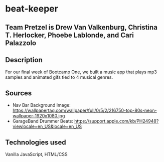 # beat-keeper

## Team Pretzel is Drew Van Valkenburg, Christina T. Herlocker, Phoebe Lablonde, and Cari Palazzolo

## Description
For our final week of Bootcamp One, we built a music app that plays mp3 samples and animated gifs tied to 4 musical genres.

## Sources
- Nav Bar Background Image: https://wallpapertag.com/wallpaper/full/0/5/2/216750-top-80s-neon-wallpaper-1920x1080.jpg
- GarageBand Drummer Beats: https://support.apple.com/kb/PH24948?viewlocale=en_US&locale=en_US

## Technologies used
Vanilla JavaScript, HTML/CSS